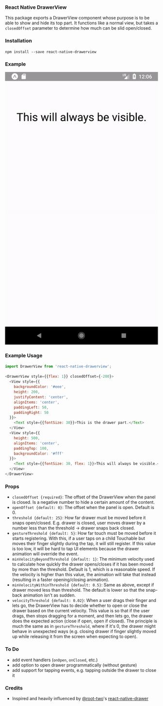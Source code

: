 ### React Native DrawerView

This package exports a DrawerView component whose purpose is to be able to show and hide its top part.  It functions like a normal view, but takes a `closedOffset` parameter to determine how much can be slid open/closed.

### Installation

`npm install --save react-native-drawerview`

### Example

![](example.gif)

### Example Usage
```javascript
import DrawerView from 'react-native-drawerview';

<DrawerView style={{flex: 1}} closedOffset={-200}>
  <View style={{
    backgroundColor: '#eee',
    height: 200,
    justifyContent: 'center',
    alignItems: 'center',
    paddingLeft: 50,
    paddingRight: 50
  }}>
    <Text style={{fontSize: 30}}>This is the drawer part.</Text>
  </View>
  <View style={{
    height: 500,
    alignItems: 'center',
    paddingTop: 100,
    backgroundColor: '#fff'
  }}>
    <Text style={{fontSize: 30, flex: 1}}>This will always be visible.</Text>
  </View>
</DrawerView>
```

### Props

- `closedOffset {required}`: The offset of the DrawerView when the panel is closed.  Is a negative number to hide a certain amount of the content.
- `openOffset {default: 0}`: The offset when the panel is open.  Default is 0.
- `threshold {default: 25}`: How far drawer must be moved before it snaps open/closed.  E.g. drawer is closed, user moves drawer by a number less than the threshold -> drawer snaps back closed.
- `gestureThreshold {default: 5}`: How far touch must be moved before it starts registering.  With this, if a user taps on a child Touchable but moves their finger slightly during the tap, it will still register.  If this value is too low, it will be hard to tap UI elements because the drawer animation will override the event.
- `minVelocityBeyondThreshold {default: 1}`: The minimum velocity used to calculate how quickly the drawer opens/closes if it has been moved by more than the threshold.  Default is 1, which is a reasonable speed.  If the velocity is higher than this value, the animation will take that instead (resulting in a faster opening/closing animation).
- `minVelocityWithinThreshold {default: 0.5}`: Same as above, except if drawer moved less than threshold.  The default is lower so that the snap-back animation isn't as sudden.
- `velocityThreshold {default: 0.02}`: When a user drags their finger and lets go, the DrawerView has to decide whether to open or close the drawer based on the current velocity.  This value is so that if the user drags, then stops dragging for a moment, and then lets go, the drawer does the expected action (close if open, open if closed).  The principle is much the same as in `gestureThreshold`, where if it's 0, the drawer might behave in unexpected ways (e.g. closing drawer if finger slightly moved up while releasing it from the screen when expecting to open).

### To Do

- add event handlers (`onOpen`, `onClosed`, etc.)
- add option to open drawer programmatically (without gesture)
- add support for tapping events, e.g. tapping outside the drawer to close it

### Credits

- Inspired and heavily influenced by [@root-two](https://github.com/root-two)'s [react-native-drawer](https://github.com/root-two/react-native-drawer)
